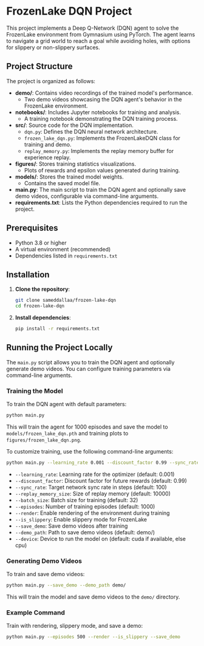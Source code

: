 # FrozenLake DQN Project

This project implements a Deep Q-Network (DQN) agent to solve the FrozenLake environment from Gymnasium using PyTorch. The agent learns to navigate a grid world to reach a goal while avoiding holes, with options for slippery or non-slippery surfaces.

## Project Structure

The project is organized as follows:

- **demo/**: Contains video recordings of the trained model's performance.
  - Two demo videos showcasing the DQN agent's behavior in the FrozenLake environment.
- **notebooks/**: Includes Jupyter notebooks for training and analysis.
  - A training notebook demonstrating the DQN training process.
- **src/**: Source code for the DQN implementation.
  - `dqn.py`: Defines the DQN neural network architecture.
  - `frozen_lake_dqn.py`: Implements the FrozenLakeDQN class for training and demo.
  - `replay_memory.py`: Implements the replay memory buffer for experience replay.
- **figures/**: Stores training statistics visualizations.
  - Plots of rewards and epsilon values generated during training.
- **models/**: Stores the trained model weights.
  - Contains the saved model file.
- **main.py**: The main script to train the DQN agent and optionally save demo videos, configurable via command-line arguments.
- **requirements.txt**: Lists the Python dependencies required to run the project.

## Prerequisites

- Python 3.8 or higher
- A virtual environment (recommended)
- Dependencies listed in `requirements.txt`

## Installation

1. **Clone the repository**:
   ```bash
   git clone sameddallaa/frozen-lake-dqn
   cd frozen-lake-dqn
   ```

2. **Install dependencies**:
   ```bash
   pip install -r requirements.txt
   ```

## Running the Project Locally

The `main.py` script allows you to train the DQN agent and optionally generate demo videos. You can configure training parameters via command-line arguments.

### Training the Model

To train the DQN agent with default parameters:
```bash
python main.py
```

This will train the agent for 1000 episodes and save the model to `models/frozen_lake_dqn.pth` and training plots to `figures/frozen_lake_dqn.png`.

To customize training, use the following command-line arguments:
```bash
python main.py --learning_rate 0.001 --discount_factor 0.99 --sync_rate 100 --replay_memory_size 10000 --batch_size 32 --episodes 1000 --render --is_slippery --save_demo --demo_path demo/
```

- `--learning_rate`: Learning rate for the optimizer (default: 0.001)
- `--discount_factor`: Discount factor for future rewards (default: 0.99)
- `--sync_rate`: Target network sync rate in steps (default: 100)
- `--replay_memory_size`: Size of replay memory (default: 10000)
- `--batch_size`: Batch size for training (default: 32)
- `--episodes`: Number of training episodes (default: 1000)
- `--render`: Enable rendering of the environment during training
- `--is_slippery`: Enable slippery mode for FrozenLake
- `--save_demo`: Save demo videos after training
- `--demo_path`: Path to save demo videos (default: demo/)
- `--device`: Device to run the model on (default: cuda if available, else cpu)

### Generating Demo Videos

To train and save demo videos:
```bash
python main.py --save_demo --demo_path demo/
```

This will train the model and save demo videos to the `demo/` directory.

### Example Command

Train with rendering, slippery mode, and save a demo:
```bash
python main.py --episodes 500 --render --is_slippery --save_demo
```